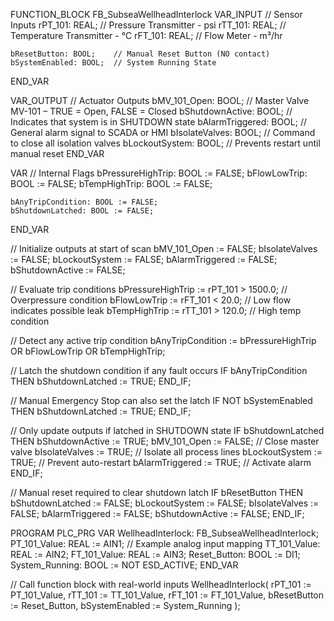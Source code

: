 FUNCTION_BLOCK FB_SubseaWellheadInterlock
VAR_INPUT
    // Sensor Inputs
    rPT_101: REAL;         // Pressure Transmitter - psi
    rTT_101: REAL;         // Temperature Transmitter - °C
    rFT_101: REAL;         // Flow Meter - m³/hr

    bResetButton: BOOL;    // Manual Reset Button (NO contact)
    bSystemEnabled: BOOL;  // System Running State
END_VAR

VAR_OUTPUT
    // Actuator Outputs
    bMV_101_Open: BOOL;     // Master Valve MV-101 – TRUE = Open, FALSE = Closed
    bShutdownActive: BOOL;  // Indicates that system is in SHUTDOWN state
    bAlarmTriggered: BOOL;  // General alarm signal to SCADA or HMI
    bIsolateValves: BOOL;   // Command to close all isolation valves
    bLockoutSystem: BOOL;   // Prevents restart until manual reset
END_VAR

VAR
    // Internal Flags
    bPressureHighTrip: BOOL := FALSE;
    bFlowLowTrip: BOOL := FALSE;
    bTempHighTrip: BOOL := FALSE;

    bAnyTripCondition: BOOL := FALSE;
    bShutdownLatched: BOOL := FALSE;
END_VAR

// Initialize outputs at start of scan
bMV_101_Open := FALSE;
bIsolateValves := FALSE;
bLockoutSystem := FALSE;
bAlarmTriggered := FALSE;
bShutdownActive := FALSE;

// Evaluate trip conditions
bPressureHighTrip := rPT_101 > 1500.0;           // Overpressure condition
bFlowLowTrip := rFT_101 < 20.0;                  // Low flow indicates possible leak
bTempHighTrip := rTT_101 > 120.0;                // High temp condition

// Detect any active trip condition
bAnyTripCondition := bPressureHighTrip OR bFlowLowTrip OR bTempHighTrip;

// Latch the shutdown condition if any fault occurs
IF bAnyTripCondition THEN
    bShutdownLatched := TRUE;
END_IF;

// Manual Emergency Stop can also set the latch
IF NOT bSystemEnabled THEN
    bShutdownLatched := TRUE;
END_IF;

// Only update outputs if latched in SHUTDOWN state
IF bShutdownLatched THEN
    bShutdownActive := TRUE;
    bMV_101_Open := FALSE;      // Close master valve
    bIsolateValves := TRUE;     // Isolate all process lines
    bLockoutSystem := TRUE;     // Prevent auto-restart
    bAlarmTriggered := TRUE;    // Activate alarm
END_IF;

// Manual reset required to clear shutdown latch
IF bResetButton THEN
    bShutdownLatched := FALSE;
    bLockoutSystem := FALSE;
    bIsolateValves := FALSE;
    bAlarmTriggered := FALSE;
    bShutdownActive := FALSE;
END_IF;

PROGRAM PLC_PRG
VAR
    WellheadInterlock: FB_SubseaWellheadInterlock;
    PT_101_Value: REAL := AIN1;       // Example analog input mapping
    TT_101_Value: REAL := AIN2;
    FT_101_Value: REAL := AIN3;
    Reset_Button: BOOL := DI1;
    System_Running: BOOL := NOT ESD_ACTIVE;
END_VAR

// Call function block with real-world inputs
WellheadInterlock(
    rPT_101 := PT_101_Value,
    rTT_101 := TT_101_Value,
    rFT_101 := FT_101_Value,
    bResetButton := Reset_Button,
    bSystemEnabled := System_Running
);
